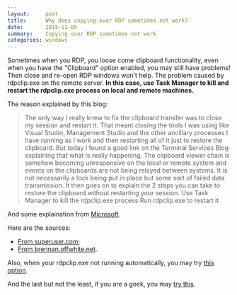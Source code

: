 ```yaml
---
layout:     post
title:      Why does copying over RDP sometimes not work?
date:       2015-11-05
summary:    Copying over RDP sometimes not work
categories: windows
---
```


Sometimes when you RDP, you loose come clipboard functionality, even when you have the "Clipboard" option enabled, you may still have problems! Then close and re-open RDP windows  won’t help. The problem caused by rdpclip.exe on the remote server. __In this case, use Task Manager to kill and restart the rdpclip.exe process on local and remote machines.__

The reason explained by this blog:
<blockquote>
The only way I really knew to fix the clipboard transfer was to close my session and restart it. That meant closing the tools I was using like Visual Studio, Management Studio and the other ancillary processes I have running as I work and then restarting all of it just to restore the clipboard. But today I found a good link on the Terminal Services Blog explaining that what is really happening. The clipboard viewer chain is somehow becoming unresponsive on the local or remote system and events on the clipboards are not being relayed between systems. It is not necessarily a lock being put in place but some sort of failed data transmission. It then goes on to explain the 2 steps you can take to restore the clipboard without restarting your session.
Use Task Manager to kill the rdpclip.exe process
Run rdpclip.exe to restart it
</blockquote>

And some explaination from [Microsoft](https://blogs.technet.microsoft.com/enterprisemobility/2006/11/16/why-does-my-shared-clipboard-not-work-part-1/).

Here are the sources:
* [From superuser.com](http://superuser.com/questions/552108/why-does-copying-over-rdp-sometimes-not-work);
* [From brennan.offwhite.net](http://web.archive.org/web/20100213100756/http:/brennan.offwhite.net/blog/2007/01/18/fixing-copypaste-for-remote-desktop-sessions/).

Also, when your rdpclip.exe not running automatically, you may try [this option](https://social.technet.microsoft.com/forums/windowsserver/en-US/d92ad1c3-826f-496b-8145-bb31615c55fe/rdpclipexe-not-running-automatically).

And the last but not the least, if you are a geek, you may [try this](http://www.remkoweijnen.nl/blog/2007/10/25/rdp-clipboard-fix/).